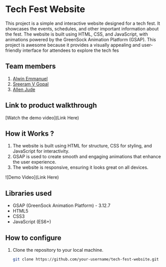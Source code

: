 ![]()

# Tech Fest Website
This project is a simple and interactive website designed for a tech fest. It showcases the events, schedules, and other important information about the fest. The website is built using HTML, CSS, and JavaScript, with animations powered by the GreenSock Animation Platform (GSAP). This project is awesome because it provides a visually appealing and user-friendly interface for attendees to explore the tech fes

## Team members
1. [Alwin Emmanuel](https://github.com/Alwin42)
2. [Sreeram V Gopal](https://github.com/Ajallen14)
3. [Allen Jude](https://github.com/SR-005)

## Link to product walkthrough
[Watch the demo video](Link Here)

## How it Works ?
1. The website is built using HTML for structure, CSS for styling, and JavaScript for interactivity.
2. GSAP is used to create smooth and engaging animations that enhance the user experience.
3. The website is responsive, ensuring it looks great on all devices.

![Demo Video](Link Here) 

## Libraries used
- GSAP (GreenSock Animation Platform) -  3.12.7
- HTML5
- CSS3
- JavaScript (ES6+)

## How to configure
1. Clone the repository to your local machine.
   ```bash
   git clone https://github.com/your-username/tech-fest-website.git
